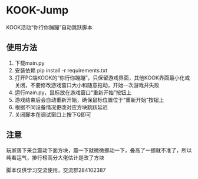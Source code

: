 # KOOK-Jump
KOOK活动“你行你蹦蹦”自动跳跃脚本

## 使用方法

1. 下载main.py
2. 安装依赖 pip install -r requirements.txt
3. 打开PC端KOOK的“你行你蹦蹦”，只保留游戏界面，其他KOOK界面最小化或关闭，不要修改游戏窗口大小和随意拖动，开始一次游戏并失败
4. 运行main.py，鼠标放在游戏窗口“重新开始”按钮上
5. 游戏结束后会自动重新开始，确保鼠标位置位于“重新开始”按钮上
6. 根据不同设备情况更改对应方块跳跃延迟
7. 关闭脚本在调试窗口上按下Q即可
   
## 注意
玩家落下来会震动下面方块，震一下就微微挪动一下，叠高了一挪就不准了，所以纯看运气，排行榜高分大佬估计是改了方块

脚本仅供学习交流使用，交流群284102387
